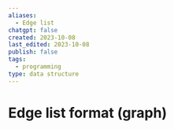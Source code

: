 ```yaml
---
aliases:
  - Edge list
chatgpt: false
created: 2023-10-08
last_edited: 2023-10-08
publish: false
tags:
  - programming
type: data structure
---
```

# Edge list format (graph)
